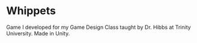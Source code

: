 # Whippets
Game I developed for my Game Design Class taught by Dr. Hibbs at Trinity University. Made in Unity. 
